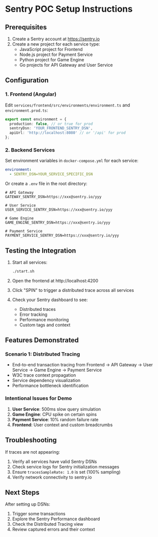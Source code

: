 # Sentry POC Setup Instructions

## Prerequisites
1. Create a Sentry account at https://sentry.io
2. Create a new project for each service type:
   - JavaScript project for Frontend
   - Node.js project for Payment Service  
   - Python project for Game Engine
   - Go projects for API Gateway and User Service

## Configuration

### 1. Frontend (Angular)
Edit `services/frontend/src/environments/environment.ts` and `environment.prod.ts`:
```typescript
export const environment = {
  production: false, // or true for prod
  sentryDsn: 'YOUR_FRONTEND_SENTRY_DSN',
  apiUrl: 'http://localhost:8080' // or '/api' for prod
};
```

### 2. Backend Services
Set environment variables in `docker-compose.yml` for each service:

```yaml
environment:
  - SENTRY_DSN=YOUR_SERVICE_SPECIFIC_DSN
```

Or create a `.env` file in the root directory:
```
# API Gateway
GATEWAY_SENTRY_DSN=https://xxx@sentry.io/yyy

# User Service  
USER_SERVICE_SENTRY_DSN=https://xxx@sentry.io/yyy

# Game Engine
GAME_ENGINE_SENTRY_DSN=https://xxx@sentry.io/yyy

# Payment Service
PAYMENT_SERVICE_SENTRY_DSN=https://xxx@sentry.io/yyy
```

## Testing the Integration

1. Start all services:
   ```bash
   ./start.sh
   ```

2. Open the frontend at http://localhost:4200

3. Click "SPIN" to trigger a distributed trace across all services

4. Check your Sentry dashboard to see:
   - Distributed traces
   - Error tracking
   - Performance monitoring
   - Custom tags and context

## Features Demonstrated

### Scenario 1: Distributed Tracing
- End-to-end transaction tracing from Frontend → API Gateway → User Service → Game Engine → Payment Service
- W3C trace context propagation
- Service dependency visualization
- Performance bottleneck identification

### Intentional Issues for Demo
1. **User Service**: 500ms slow query simulation
2. **Game Engine**: CPU spike on certain spins
3. **Payment Service**: 10% random failure rate
4. **Frontend**: User context and custom breadcrumbs

## Troubleshooting

If traces are not appearing:
1. Verify all services have valid Sentry DSNs
2. Check service logs for Sentry initialization messages
3. Ensure `tracesSampleRate: 1.0` is set (100% sampling)
4. Verify network connectivity to sentry.io

## Next Steps

After setting up DSNs:
1. Trigger some transactions
2. Explore the Sentry Performance dashboard
3. Check the Distributed Tracing view
4. Review captured errors and their context